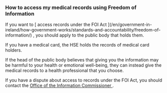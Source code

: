 ###  **How to access my medical records using Freedom of Information**

If you want to [ access records under the FOI Act ](/en/government-in-
ireland/how-government-works/standards-and-accountability/freedom-of-
information/) , you should apply to the public body that holds them.

If you have a medical card, the HSE holds the records of medical card holders.

If the head of the public body believes that giving you the information may be
harmful to your health or emotional well-being, they can instead give the
medical records to a health professional that you choose.

If you have a dispute about access to records under the FOI Act, you should
contact the [ Office of the Information Commissioner ](http://www.oic.ie/) .
